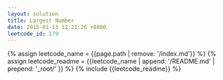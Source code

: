 ```yaml
---
layout: solution
title: Largest Number
date: 2015-01-13 12:21:26 +0800
leetcode_id: 179
---
```

{% assign leetcode_name = {{page.path | remove: '/index.md'}}  %}
{% assign leetcode_readme = {{leetcode_name | append: '/README.md' | prepend: '_root/' }}  %}
{% include {{leetcode_readme}} %}
